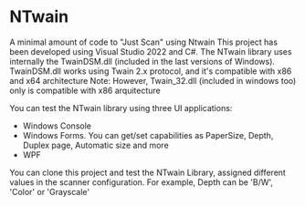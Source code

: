 # NTwain
A minimal amount of code to "Just Scan" using Ntwain
This project has been developed using Visual Studio 2022 and C#.
The NTwain library uses internally the TwainDSM.dll (included in the last versions of Windows).
TwainDSM.dll works using Twain 2.x protocol, and it's compatible with x86 and x64 architecture
Note: However, Twain_32.dll (included in windows too) only is compatible with x86 arquitecture

You can test the NTwain library using three UI applications:
- Windows Console
- Windows Forms. You can get/set capabilities as PaperSize, Depth, Duplex page, Automatic size and more
- WPF

You can clone this project and test the NTwain Library, assigned different values in the scanner configuration.
For example, Depth can be 'B/W', 'Color' or 'Grayscale'
